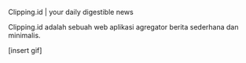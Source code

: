 Clipping.id | your daily digestible news

Clipping.id adalah sebuah web aplikasi agregator berita sederhana dan minimalis.

[insert gif]
